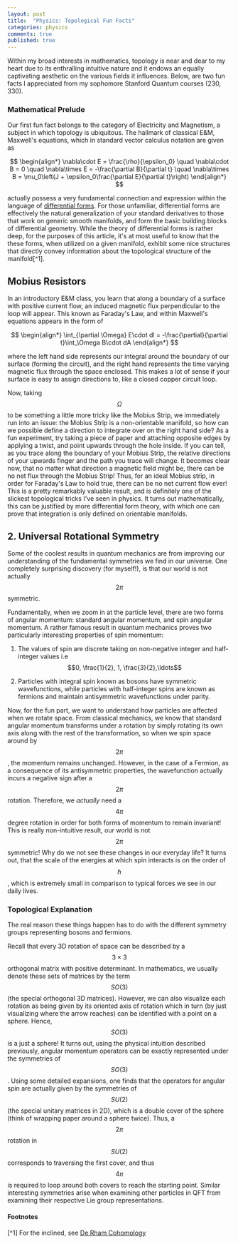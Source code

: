 ```yaml
---
layout: post
title:  "Physics: Topological Fun Facts"
categories: physics
comments: true
published: true 
---
```



Within my broad interests in mathematics, topology is near and dear to my heart due to its enthralling intuitive nature and it endows an equally captivating aesthetic on the various fields it influences. Below, are two fun facts I appreciated from my sophomore Stanford Quantum courses (230, 330).

### Mathematical Prelude

Our first fun fact belongs to the category of Electricity and Magnetism, a subject in which topology is ubiquitous. The hallmark of classical E&M, Maxwell's equations, which in standard vector calculus notation are given as 

$$
\begin{align*}
\nabla\cdot E = \frac{\rho}{\epsilon_0} \quad \nabla\cdot B = 0 \quad \nabla\times E = -\frac{\partial B}{\partial t} \quad \nabla\times B = \mu_0\left(J + \epsilon_0\frac{\partial E}{\partial t}\right)
\end{align*}
$$


 actually possess a very fundamental connection and expression within the language of [differential forms](https://en.wikipedia.org/wiki/Differential_form). For those unfamiliar, differential forms are effectively the natural generalization of your standard derivatives to those that work on generic smooth manifolds, and form the basic building blocks of differential geometry. While the theory of differential forms is rather deep, for the purposes of this article, it's at most useful to know that the these forms, when utilized on a given manifold, exhibit some nice structures that directly convey information about the topological structure of the manifold[^1].

## Mobius Resistors

In an introductory E&M class, you learn that along a boundary of a surface with positive current flow, an induced magnetic flux perpendicular to the loop will appear. This known as Faraday's Law, and within Maxwell's equations appears in the form of 

$$
\begin{align*}
\int_{\partial \Omega} E\cdot dl = -\frac{\partial}{\partial t}\int_\Omega B\cdot dA
\end{align*}
$$

where the left hand side represents our integral around the boundary of our surface (forming the circuit), and the right hand represents the time varying magnetic flux through the space enclosed. This makes a lot of sense if your surface is easy to assign directions to, like a closed copper circuit loop.

Now, taking $$\Omega$$ to be something a little more tricky like the Mobius Strip, we immediately run into an issue: the Mobius Strip is a non-orientable manifold, so how can we possible define a direction to integrate over on the right hand side? As a fun experiment, try taking a piece of paper and attaching opposite edges by applying a twist, and point upwards through the hole inside. If you can tell, as you trace along the boundary of your Mobius Strip, the relative directions of your upwards finger and the path you trace will change. It becomes clear now, that no matter what direction a magnetic field might be, there can be no net flux through the Mobius Strip! Thus, for an ideal Mobius strip, in order for Faraday's Law to hold true, there can be no net current flow ever! This is a pretty remarkably valuable result, and is definitely one of the slickest topological tricks I've seen in physics. It turns out mathematically, this can be justified by more differential form theory, with which one can prove that integration is only defined on orientable manifolds.


## 2. Universal Rotational Symmetry

Some of the coolest results in quantum mechanics are from improving our understanding of the fundamental symmetries we find in our universe. One completely surprising discovery (for myself!), is that our world is not actually $$2\pi$$ symmetric. 

Fundamentally, when we zoom in at the particle level, there are two forms of angular momentum: standard angular momentum, and spin angular momentum. A rather famous result in quantum mechanics proves two particularly interesting properties of spin momentum: 


1. The values of spin are discrete taking on non-negative integer and half-integer values i.e $$0, \frac{1}{2}, 1, \frac{3}{2},\ldots$$

2. Particles with integral spin known as bosons have symmetric wavefunctions, while particles with half-integer spins are known as fermions and maintain antisymmetric wavefunctions under parity. 



Now, for the fun part, we want to understand how particles are affected when we rotate space. From classical mechanics, we know that standard angular momentum transforms under a rotation by simply rotating its own axis along with the rest of the transformation, so when we spin space around by $$2\pi$$, the momentum remains unchanged. However, in the case of a Fermion, as a consequence of its antisymmetric properties, the wavefunction actually incurs a negative sign after a $$2\pi$$ rotation. Therefore, we _actually_ need a $$4\pi$$ degree rotation in order for both forms of momentum to remain invariant! This is really non-intuitive result, our world is not $$2\pi$$ symmetric! Why do we not see these changes in our everyday life? It turns out, that the scale of the energies at which spin interacts is on the order of $$\hbar$$, which is extremely small in comparison to typical forces we see in our daily lives.


### Topological Explanation

The real reason these things happen has to do with the different symmetry groups representing bosons and fermions.

Recall that every 3D rotation of space can be described by a $$3\times 3$$ orthogonal matrix with positive determinant. In mathematics, we usually denote these sets of matrices by the term $$SO(3)$$ (the special orthogonal 3D matrices). However, we can also visualize each rotation as being given by its oriented axis of rotation which in turn (by just visualizing where the arrow reaches) can be identified with a point on a sphere. Hence, $$SO(3)$$ is a just a sphere! It turns out, using the physical intuition described previously, angular momentum operators can be exactly represented under the symmetries of $$SO(3)$$. Using some detailed expansions, one finds that the operators for angular spin are actually given by the symmetries of $$SU(2)$$ (the special unitary matrices in 2D), which is a double cover of the sphere (think of wrapping paper around a sphere twice). Thus, a $$2\pi$$ rotation in $$SU(2)$$ corresponds to traversing the first cover, and thus $$4\pi$$ is required to loop around both covers to reach the starting point. Similar interesting symmetries arise when examining other particles in QFT from examining their respective Lie group representations.


#### Footnotes

[^1] For the inclined, see [De Rham Cohomology](https://en.wikipedia.org/wiki/De_Rham_cohomology)